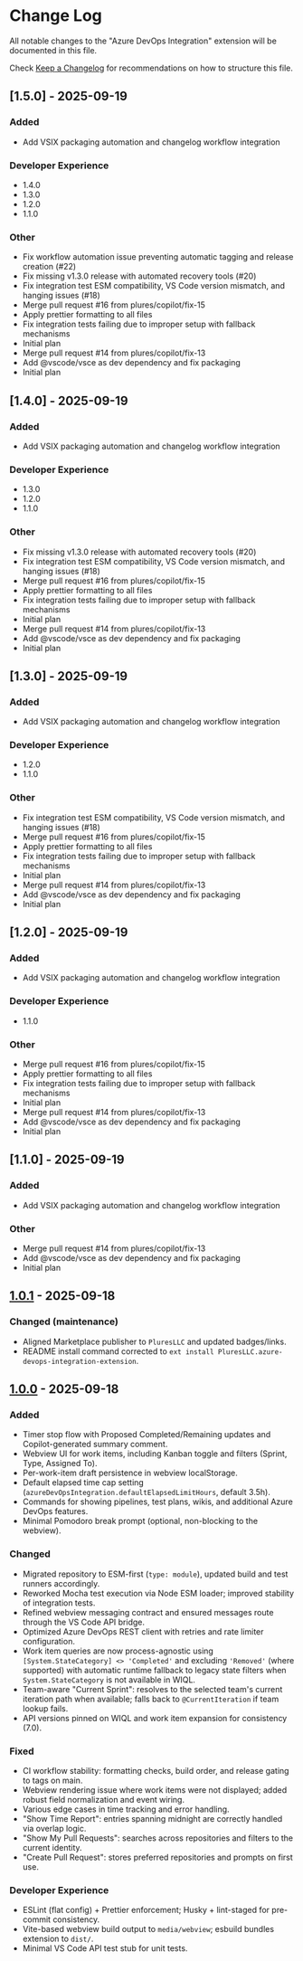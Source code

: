 # Change Log

All notable changes to the "Azure DevOps Integration" extension will be documented in this file.

Check [Keep a Changelog](http://keepachangelog.com/) for recommendations on how to structure this file.

## [1.5.0] - 2025-09-19

### Added

- Add VSIX packaging automation and changelog workflow integration

### Developer Experience

- 1.4.0
- 1.3.0
- 1.2.0
- 1.1.0

### Other

- Fix workflow automation issue preventing automatic tagging and release creation (#22)
- Fix missing v1.3.0 release with automated recovery tools (#20)
- Fix integration test ESM compatibility, VS Code version mismatch, and hanging issues (#18)
- Merge pull request #16 from plures/copilot/fix-15
- Apply prettier formatting to all files
- Fix integration tests failing due to improper setup with fallback mechanisms
- Initial plan
- Merge pull request #14 from plures/copilot/fix-13
- Add @vscode/vsce as dev dependency and fix packaging
- Initial plan


## [1.4.0] - 2025-09-19

### Added

- Add VSIX packaging automation and changelog workflow integration

### Developer Experience

- 1.3.0
- 1.2.0
- 1.1.0

### Other

- Fix missing v1.3.0 release with automated recovery tools (#20)
- Fix integration test ESM compatibility, VS Code version mismatch, and hanging issues (#18)
- Merge pull request #16 from plures/copilot/fix-15
- Apply prettier formatting to all files
- Fix integration tests failing due to improper setup with fallback mechanisms
- Initial plan
- Merge pull request #14 from plures/copilot/fix-13
- Add @vscode/vsce as dev dependency and fix packaging
- Initial plan


## [1.3.0] - 2025-09-19

### Added

- Add VSIX packaging automation and changelog workflow integration

### Developer Experience

- 1.2.0
- 1.1.0

### Other

- Fix integration test ESM compatibility, VS Code version mismatch, and hanging issues (#18)
- Merge pull request #16 from plures/copilot/fix-15
- Apply prettier formatting to all files
- Fix integration tests failing due to improper setup with fallback mechanisms
- Initial plan
- Merge pull request #14 from plures/copilot/fix-13
- Add @vscode/vsce as dev dependency and fix packaging
- Initial plan


## [1.2.0] - 2025-09-19

### Added

- Add VSIX packaging automation and changelog workflow integration

### Developer Experience

- 1.1.0

### Other

- Merge pull request #16 from plures/copilot/fix-15
- Apply prettier formatting to all files
- Fix integration tests failing due to improper setup with fallback mechanisms
- Initial plan
- Merge pull request #14 from plures/copilot/fix-13
- Add @vscode/vsce as dev dependency and fix packaging
- Initial plan

## [1.1.0] - 2025-09-19

### Added

- Add VSIX packaging automation and changelog workflow integration

### Other

- Merge pull request #14 from plures/copilot/fix-13
- Add @vscode/vsce as dev dependency and fix packaging
- Initial plan

## [1.0.1] - 2025-09-18

### Changed (maintenance)

- Aligned Marketplace publisher to `PluresLLC` and updated badges/links.
- README install command corrected to `ext install PluresLLC.azure-devops-integration-extension`.

## [1.0.0] - 2025-09-18

### Added

- Timer stop flow with Proposed Completed/Remaining updates and Copilot-generated summary comment.
- Webview UI for work items, including Kanban toggle and filters (Sprint, Type, Assigned To).
- Per-work-item draft persistence in webview localStorage.
- Default elapsed time cap setting (`azureDevOpsIntegration.defaultElapsedLimitHours`, default 3.5h).
- Commands for showing pipelines, test plans, wikis, and additional Azure DevOps features.
- Minimal Pomodoro break prompt (optional, non-blocking to the webview).

### Changed

- Migrated repository to ESM-first (`type: module`), updated build and test runners accordingly.
- Reworked Mocha test execution via Node ESM loader; improved stability of integration tests.
- Refined webview messaging contract and ensured messages route through the VS Code API bridge.
- Optimized Azure DevOps REST client with retries and rate limiter configuration.
- Work item queries are now process-agnostic using `[System.StateCategory] <> 'Completed'` and excluding `'Removed'` (where supported) with automatic runtime fallback to legacy state filters when `System.StateCategory` is not available in WIQL.
- Team-aware "Current Sprint": resolves to the selected team's current iteration path when available; falls back to `@CurrentIteration` if team lookup fails.
- API versions pinned on WIQL and work item expansion for consistency (7.0).

### Fixed

- CI workflow stability: formatting checks, build order, and release gating to tags on main.
- Webview rendering issue where work items were not displayed; added robust field normalization and event wiring.
- Various edge cases in time tracking and error handling.
- "Show Time Report": entries spanning midnight are correctly handled via overlap logic.
- "Show My Pull Requests": searches across repositories and filters to the current identity.
- "Create Pull Request": stores preferred repositories and prompts on first use.

### Developer Experience

- ESLint (flat config) + Prettier enforcement; Husky + lint-staged for pre-commit consistency.
- Vite-based webview build output to `media/webview`; esbuild bundles extension to `dist/`.
- Minimal VS Code API test stub for unit tests.

[1.0.1]: https://github.com/plures/azuredevops-integration-extension/releases/tag/v1.0.1
[1.0.0]: https://github.com/plures/azuredevops-integration-extension/releases/tag/v1.0.0
